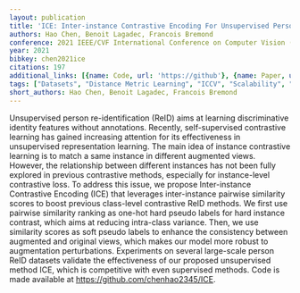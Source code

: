 ```yaml
---
layout: publication
title: 'ICE: Inter-instance Contrastive Encoding For Unsupervised Person Re-identification'
authors: Hao Chen, Benoit Lagadec, Francois Bremond
conference: 2021 IEEE/CVF International Conference on Computer Vision (ICCV)
year: 2021
bibkey: chen2021ice
citations: 197
additional_links: [{name: Code, url: 'https://github'}, {name: Paper, url: 'https://arxiv.org/abs/2103.16364'}]
tags: ["Datasets", "Distance Metric Learning", "ICCV", "Scalability", "Self-Supervised", "Supervised", "Unsupervised"]
short_authors: Hao Chen, Benoit Lagadec, Francois Bremond
---
```

Unsupervised person re-identification (ReID) aims at learning discriminative
identity features without annotations. Recently, self-supervised contrastive
learning has gained increasing attention for its effectiveness in unsupervised
representation learning. The main idea of instance contrastive learning is to
match a same instance in different augmented views. However, the relationship
between different instances has not been fully explored in previous contrastive
methods, especially for instance-level contrastive loss. To address this issue,
we propose Inter-instance Contrastive Encoding (ICE) that leverages
inter-instance pairwise similarity scores to boost previous class-level
contrastive ReID methods. We first use pairwise similarity ranking as one-hot
hard pseudo labels for hard instance contrast, which aims at reducing
intra-class variance. Then, we use similarity scores as soft pseudo labels to
enhance the consistency between augmented and original views, which makes our
model more robust to augmentation perturbations. Experiments on several
large-scale person ReID datasets validate the effectiveness of our proposed
unsupervised method ICE, which is competitive with even supervised methods.
Code is made available at https://github.com/chenhao2345/ICE.